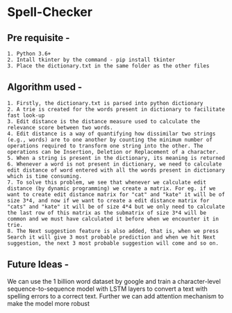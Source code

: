 # Spell-Checker
## Pre requisite -
	1. Python 3.6+
	2. Intall tkinter by the command - pip install tkinter
	3. Place the dictionary.txt in the same folder as the other files

## Algorithm used -
	1. Firstly, the dictionary.txt is parsed into python dictionary
	2. A trie is created for the words present in dictionary to facilitate fast look-up
	3. Edit distance is the distance measure used to calculate the relevance score between two words. 
	4. Edit distance is a way of quantifying how dissimilar two strings (e.g., words) are to one another by counting the minimum number of operations required to transform one string into the other. The operations can be Insertion, Deletion or Replacement of a character.
	5. When a string is present in the dictionary, its meaning is returned
	6. Whenever a word is not present in dictionary, we need to calculate edit distance of word entered with all the words present in dictionary which is time consuming.
	7. To solve this problem, we see that whenever we calculate edit distance (by dynamic programming) we create a matrix. For eg. if we want to create edit distance matrix for "cat" and "kate" it will be of size 3*4, and now if we want to create a edit distance matrix for "cats" and "kate" it will be of size 4*4 but we only need to calculate the last row of this matrix as the submatrix of size 3*4 will be common and we must have calculated it before when we encounter it in trie.
	8. The Next suggestion feature is also added, that is, when we press Search it will give 3 most probable prediction and when we hit Next suggestion, the next 3 most probable suggestion will come and so on. 


## Future Ideas - 
We can use the 1 billion word dataset by google and train a character-level sequence-to-sequence model with LSTM layers to convert a text with spelling errors to a correct text. Further we can add attention mechanism to make the model more robust
